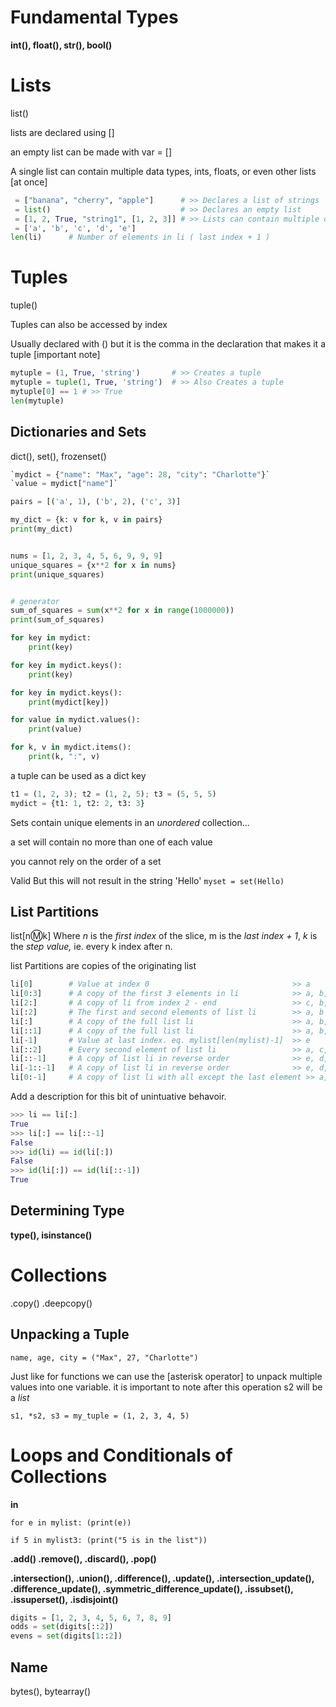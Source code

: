 # Fundamental Types

**int(), float(), str(), bool()**


# Lists

list()

lists are declared using []

an empty list can be made with var = []

A single list can contain multiple data types, ints, floats, or even other lists [at once]

```python
 = ["banana", "cherry", "apple"]      # >> Declares a list of strings
 = list()                             # >> Declares an empty list
 = [1, 2, True, "string1", [1, 2, 3]] # >> Lists can contain multiple data types
 = ['a', 'b', 'c', 'd', 'e']
len(li)      # Number of elements in li ( last index + 1 )
```

# Tuples

tuple()

Tuples can also be accessed by index

Usually declared with () but it is the comma in the declaration that makes it a tuple [important note]

```python
mytuple = (1, True, 'string')       # >> Creates a tuple
mytuple = tuple(1, True, 'string')  # >> Also Creates a tuple
mytuple[0] == 1 # >> True
len(mytuple)
```

## Dictionaries and Sets

dict(), set(), frozenset()


```python
`mydict = {"name": "Max", "age": 28, "city": "Charlotte"}`
`value = mydict["name"]`

pairs = [('a', 1), ('b', 2), ('c', 3)]

my_dict = {k: v for k, v in pairs}
print(my_dict)


nums = [1, 2, 3, 4, 5, 6, 9, 9, 9]
unique_squares = {x**2 for x in nums}
print(unique_squares)


# generator
sum_of_squares = sum(x**2 for x in range(1000000))
print(sum_of_squares)

```


```python
for key in mydict:
    print(key)

for key in mydict.keys():
    print(key)

for key in mydict.keys():
    print(mydict[key])

for value in mydict.values():
    print(value)

for k, v in mydict.items():
    print(k, ":", v)
```

a tuple can be used as a dict key

```python
t1 = (1, 2, 3); t2 = (1, 2, 5); t3 = (5, 5, 5)
mydict = {t1: 1, t2: 2, t3: 3}
```


Sets contain unique elements in an *unordered* collection...

a set will contain no more than one of each value

you cannot rely on the order of a set


Valid But this will not result in the string 'Hello'
`myset = set(Hello)`


## List Partitions

list[n:m:k]
Where *n* is the *first index* of the slice, m is the *last index + 1*, *k* is the *step value,* ie. every k index after n.

list Partitions are copies of the originating list

```python
li[0]        # Value at index 0                                >> a
li[0:3]      # A copy of the first 3 elements in li            >> a, b, c
li[2:]       # A copy of li from index 2 - end                 >> c, b, e
li[:2]       # The first and second elements of list li        >> a, b
li[:]        # A copy of the full list li                      >> a, b, c...
li[::1]      # A copy of the full list li                      >> a, b, c...
li[-1]       # Value at last index. eq. mylist[len(mylist)-1]  >> e
li[::2]      # Every second element of list li                 >> a, c, e
li[::-1]     # A copy of list li in reverse order              >> e, d, c...
li[-1::-1]   # A copy of list li in reverse order              >> e, d, c...
li[0:-1]     # A copy of list li with all except the last element >> a, b, c, d
```

Add a description for this bit of unintuative behavoir.

```python
>>> li == li[:]
True
>>> li[:] == li[::-1]
False
>>> id(li) == id(li[:])
False
>>> id(li[:]) == id(li[::-1])
True
```

## Determining Type

**type(), isinstance()**


# Collections

.copy()
.deepcopy()



## Unpacking a Tuple


`name, age, city = ("Max", 27, "Charlotte")`


Just like for functions we can use the [asterisk operator] to unpack multiple values into one variable. it is important to note after this operation s2 will be a *list*

`s1, *s2, s3 = my_tuple = (1, 2, 3, 4, 5)`


# Loops and Conditionals of Collections

**in**

`for e in mylist: (print(e))`


`if 5 in mylist3: (print("5 is in the list"))`


**.add() .remove(), .discard(), .pop()**

**.intersection(), .union(), .difference(), .update(), .intersection_update(), .difference_update(), .symmetric_difference_update(), .issubset(), .issuperset(), .isdisjoint()**


```python
digits = [1, 2, 3, 4, 5, 6, 7, 8, 9]
odds = set(digits[::2])
evens = set(digits[1::2])
```

## Name

bytes(), bytearray()

